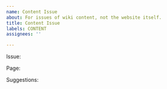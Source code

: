 ```yaml
---
name: Content Issue
about: For issues of wiki content, not the website itself.
title: Content Issue
labels: CONTENT
assignees: ''

---
```


Issue:

Page:

Suggestions:
